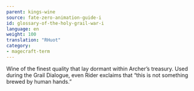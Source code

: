 ```yaml
---
parent: kings-wine
source: fate-zero-animation-guide-i
id: glossary-of-the-holy-grail-war-i
language: en
weight: 100
translation: "RHuot"
category:
- magecraft-term
---
```


Wine of the finest quality that lay dormant within Archer’s treasury. Used during the Grail Dialogue, even Rider exclaims that “this is not something brewed by human hands.”
